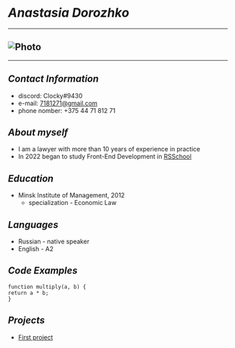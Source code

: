 # *Anastasia Dorozhko*
********************
## ![Photo](https://avatarko.ru/img/avatar/9/zhivotnye_kot_shlyapa_8334.jpg)
********************
## *Contact Information*
* discord: Clocky#9430
* e-mail: 7181271@gmail.com
* phone nomber: +375 44 71 812 71
## *About myself*
* I am a lawyer with more than 10 years of experience in practice
* In 2022 began to study Front-End Development in [RSSchool](https://rs.school/)
## *Education*
* Minsk Institute of Management, 2012 
    * specialization - Economic Law
## *Languages*
* Russian - native speaker
* English - A2
## *Code Examples*
``` 
function multiply(a, b) {
return a * b;
}
```
## *Projects*
* [First project](https://clocky812.github.io/rsschool-cv/cv)